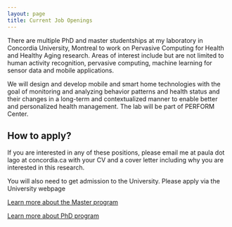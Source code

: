 ```yaml
---
layout: page
title: Current Job Openings
---
```

<p>There are multiple PhD and master studentships at my laboratory in Concordia University, Montreal to work on Pervasive Computing for Health and Healthy Aging research. Areas of interest include but are not limited to human activity recognition, pervasive computing, machine learning for sensor data and mobile applications. </p>

<p>We will design and develop mobile and smart home technologies with the goal of monitoring and analyzing behavior patterns and health status and their changes in a long-term and contextualized manner to enable better and personalized health management. The lab will be part of PERFORM Center. </p>

<h2>How to apply?</h2>

<p>If you are interested in any of these positions, please email me at paula dot lago at concordia.ca with your CV and a cover letter including why you are interested in this research.<p>

<p>You will also need to get admission to the University.  Please apply via the University webpage</p>
 <p><a href="https://www.concordia.ca/academics/graduate/electrical-engineering-masc.html">Learn more about the Master program</a></p>
<p> <a href="https://www.concordia.ca/academics/graduate/electrical-engineering-phd.html"> Learn more about PhD program </a></p>
